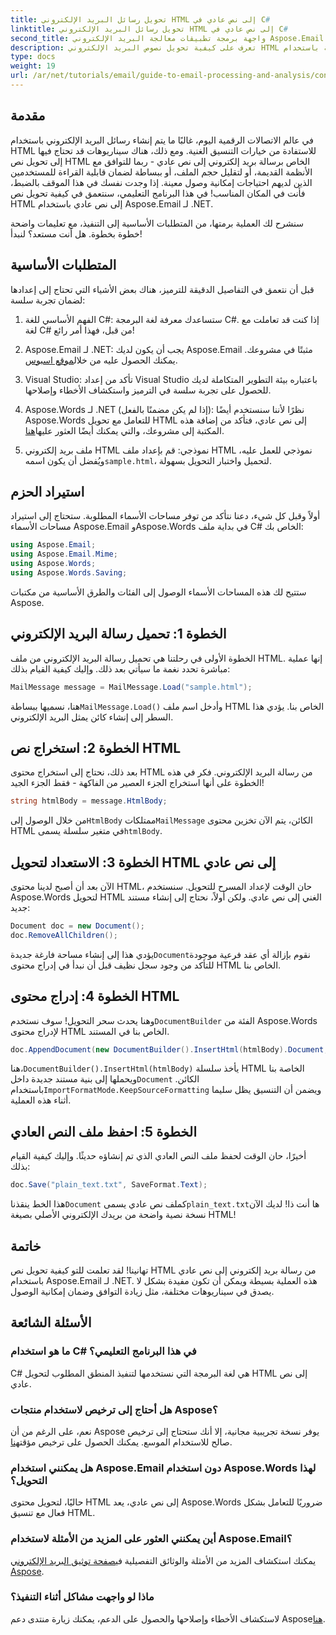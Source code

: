 ```yaml
---
title: تحويل رسائل البريد الإلكتروني HTML إلى نص عادي في C#
linktitle: تحويل رسائل البريد الإلكتروني HTML إلى نص عادي في C#
second_title: واجهة برمجة تطبيقات معالجة البريد الإلكتروني Aspose.Email .NET
description: تعرف على كيفية تحويل نصوص البريد الإلكتروني HTML إلى نص عادي بسهولة باستخدام Aspose.Email لـ .NET في هذا البرنامج التعليمي المفصل خطوة بخطوة.
type: docs
weight: 19
url: /ar/net/tutorials/email/guide-to-email-processing-and-analysis/convert-html-email-to-plain-text/
---
```

## مقدمة

في عالم الاتصالات الرقمية اليوم، غالبًا ما يتم إنشاء رسائل البريد الإلكتروني باستخدام HTML للاستفادة من خيارات التنسيق الغنية. ومع ذلك، هناك سيناريوهات قد تحتاج فيها إلى تحويل نص HTML الخاص برسالة بريد إلكتروني إلى نص عادي - ربما للتوافق مع الأنظمة القديمة، أو لتقليل حجم الملف، أو ببساطة لضمان قابلية القراءة للمستخدمين الذين لديهم احتياجات إمكانية وصول معينة. إذا وجدت نفسك في هذا الموقف بالضبط، فأنت في المكان المناسب! في هذا البرنامج التعليمي، سنتعمق في كيفية تحويل نص HTML إلى نص عادي باستخدام Aspose.Email لـ .NET. 

سنشرح لك العملية برمتها، من المتطلبات الأساسية إلى التنفيذ، مع تعليمات واضحة خطوة بخطوة. هل أنت مستعد؟ لنبدأ!

## المتطلبات الأساسية

قبل أن نتعمق في التفاصيل الدقيقة للترميز، هناك بعض الأشياء التي تحتاج إلى إعدادها لضمان تجربة سلسة:

1. الفهم الأساسي للغة C#: ستساعدك معرفة لغة البرمجة C#. إذا كنت قد تعاملت مع لغة C# من قبل، فهذا أمر رائع!

2. Aspose.Email لـ .NET: يجب أن يكون لديك Aspose.Email مثبتًا في مشروعك. يمكنك الحصول عليه من خلال[موقع اسبوس](https://releases.aspose.com/email/net/).

3. Visual Studio: تأكد من إعداد Visual Studio باعتباره بيئة التطوير المتكاملة لديك للحصول على تجربة سلسة في الترميز واستكشاف الأخطاء وإصلاحها.

4.  Aspose.Words لـ .NET (إذا لم يكن مضمنًا بالفعل): نظرًا لأننا سنستخدم أيضًا Aspose.Words للتعامل مع تحويل HTML إلى نص عادي، فتأكد من إضافة هذه المكتبة إلى مشروعك، والتي يمكنك أيضًا العثور عليها[هنا](https://releases.aspose.com/words/net/).

5.  ملف بريد إلكتروني HTML نموذجي: قم بإعداد ملف HTML نموذجي للعمل عليه، ويُفضل أن يكون اسمه`sample.html`، لتحميل واختبار التحويل بسهولة.

## استيراد الحزم

أولاً وقبل كل شيء، دعنا نتأكد من توفر مساحات الأسماء المطلوبة. ستحتاج إلى استيراد مساحات الأسماء Aspose.Email وAspose.Words في بداية ملف C# الخاص بك:

```csharp
using Aspose.Email;
using Aspose.Email.Mime;
using Aspose.Words;
using Aspose.Words.Saving;
```

ستتيح لك هذه المساحات الأسماء الوصول إلى الفئات والطرق الأساسية من مكتبات Aspose.

## الخطوة 1: تحميل رسالة البريد الإلكتروني

الخطوة الأولى في رحلتنا هي تحميل رسالة البريد الإلكتروني من ملف HTML. إنها عملية مباشرة تحدد نغمة ما سيأتي بعد ذلك. وإليك كيفية القيام بذلك:

```csharp
MailMessage message = MailMessage.Load("sample.html");
```

 هنا، نسميها ببساطة`MailMessage.Load()` وأدخل اسم ملف HTML الخاص بنا. يؤدي هذا السطر إلى إنشاء كائن يمثل البريد الإلكتروني.

## الخطوة 2: استخراج نص HTML

بعد ذلك، نحتاج إلى استخراج محتوى HTML من رسالة البريد الإلكتروني. فكر في هذه الخطوة على أنها استخراج الجزء العصير من الفاكهة - فقط الجزء الجيد!

```csharp
string htmlBody = message.HtmlBody;
```

 من خلال الوصول إلى`HtmlBody` ممتلكات`MailMessage` الكائن، يتم الآن تخزين محتوى HTML في متغير سلسلة يسمى`htmlBody`.

## الخطوة 3: الاستعداد لتحويل HTML إلى نص عادي

الآن بعد أن أصبح لدينا محتوى HTML، حان الوقت لإعداد المسرح للتحويل. سنستخدم Aspose.Words لتحويل HTML الغني إلى نص عادي. ولكن أولاً، نحتاج إلى إنشاء مستند جديد:

```csharp
Document doc = new Document();
doc.RemoveAllChildren();
```

 يؤدي هذا إلى إنشاء مساحة فارغة جديدة`Document`نقوم بإزالة أي عقد فرعية موجودة للتأكد من وجود سجل نظيف قبل أن نبدأ في إدراج محتوى HTML الخاص بنا.

## الخطوة 4: إدراج محتوى HTML

 وهنا يحدث سحر التحويل! سوف نستخدم`DocumentBuilder` الفئة من Aspose.Words لإدراج محتوى HTML الخاص بنا في المستند. 

```csharp
doc.AppendDocument(new DocumentBuilder().InsertHtml(htmlBody).Document, ImportFormatMode.KeepSourceFormatting);
```

 هنا،`DocumentBuilder().InsertHtml(htmlBody)` يأخذ سلسلة HTML الخاصة بنا ويحملها إلى بنية مستند جديدة داخل`Document` الكائن. باستخدام`ImportFormatMode.KeepSourceFormatting` ويضمن أن التنسيق يظل سليما أثناء هذه العملية.

## الخطوة 5: احفظ ملف النص العادي

أخيرًا، حان الوقت لحفظ ملف النص العادي الذي تم إنشاؤه حديثًا. وإليك كيفية القيام بذلك:

```csharp
doc.Save("plain_text.txt", SaveFormat.Text);
```

 هذا الخط ينقذنا`Document` كملف نص عادي يسمى`plain_text.txt`ها أنت ذا! لديك الآن نسخة نصية واضحة من بريدك الإلكتروني الأصلي بصيغة HTML!

## خاتمة

تهانينا! لقد تعلمت للتو كيفية تحويل نص HTML من رسالة بريد إلكتروني إلى نص عادي باستخدام Aspose.Email لـ .NET. هذه العملية بسيطة ويمكن أن تكون مفيدة بشكل لا يصدق في سيناريوهات مختلفة، مثل زيادة التوافق وضمان إمكانية الوصول. 

## الأسئلة الشائعة

### ما هو استخدام C# في هذا البرنامج التعليمي؟  
C# هي لغة البرمجة التي نستخدمها لتنفيذ المنطق المطلوب لتحويل HTML إلى نص عادي.

### هل أحتاج إلى ترخيص لاستخدام منتجات Aspose؟  
 نعم، على الرغم من أن Aspose يوفر نسخة تجريبية مجانية، إلا أنك ستحتاج إلى ترخيص صالح للاستخدام الموسع. يمكنك الحصول على ترخيص مؤقت[هنا](https://purchase.conholdate.com/temporary-license/).

### هل يمكنني استخدام Aspose.Email دون استخدام Aspose.Words لهذا التحويل؟  
حاليًا، لتحويل محتوى HTML إلى نص عادي، يعد Aspose.Words ضروريًا للتعامل بشكل فعال مع تنسيق HTML.

### أين يمكنني العثور على المزيد من الأمثلة لاستخدام Aspose.Email؟  
 يمكنك استكشاف المزيد من الأمثلة والوثائق التفصيلية في[صفحة توثيق البريد الإلكتروني Aspose](https://reference.aspose.com/email/net/).

### ماذا لو واجهت مشاكل أثناء التنفيذ؟  
 لاستكشاف الأخطاء وإصلاحها والحصول على الدعم، يمكنك زيارة منتدى دعم Aspose[هنا](https://forum.aspose.com/c/email/12/).